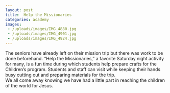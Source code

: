 ```yaml
---
layout: post
title:  Help the Missionaries
categories: academy
images:
 - /uploads/images/IMG_4880.jpg
 - /uploads/images/IMG_4901.jpg
 - /uploads/images/IMG_4924.jpg
---
```


The seniors have already left on their mission trip but there was work to be done beforehand. “Help the Missionaries,” 
a favorite Saturday night activity for many, is a fun time during which students help prepare crafts for the Children’s 
program. Students and staff can visit while keeping their hands busy cutting out and preparing materials for the trip.  
We all come away knowing we have had a little part in reaching the children of the world for Jesus.